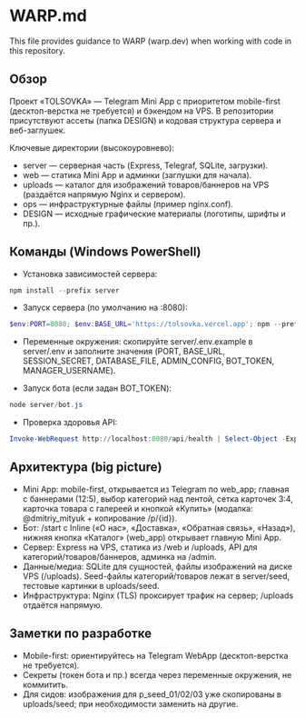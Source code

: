 # WARP.md

This file provides guidance to WARP (warp.dev) when working with code in this repository.

## Обзор

Проект «TOLSOVKA» — Telegram Mini App с приоритетом mobile-first (десктоп-верстка не требуется) и бэкендом на VPS. В репозитории присутствуют ассеты (папка DESIGN) и кодовая структура сервера и веб-заглушек.

Ключевые директории (высокоуровнево):
- server — серверная часть (Express, Telegraf, SQLite, загрузки).
- web — статика Mini App и админки (заглушки для начала).
- uploads — каталог для изображений товаров/баннеров на VPS (раздаётся напрямую Nginx и сервером).
- ops — инфраструктурные файлы (пример nginx.conf).
- DESIGN — исходные графические материалы (логотипы, шрифты и пр.).

## Команды (Windows PowerShell)

- Установка зависимостей сервера:

```powershell
npm install --prefix server
```

- Запуск сервера (по умолчанию на :8080):

```powershell
$env:PORT=8080; $env:BASE_URL='https://tolsovka.vercel.app'; npm --prefix server run dev
```

- Переменные окружения: скопируйте server/.env.example в server/.env и заполните значения (PORT, BASE_URL, SESSION_SECRET, DATABASE_FILE, ADMIN_CONFIG, BOT_TOKEN, MANAGER_USERNAME).

- Запуск бота (если задан BOT_TOKEN):

```powershell
node server/bot.js
```

- Проверка здоровья API:

```powershell
Invoke-WebRequest http://localhost:8080/api/health | Select-Object -ExpandProperty Content
```

## Архитектура (big picture)

- Mini App: mobile-first, открывается из Telegram по web_app; главная с баннерами (12:5), выбор категорий над лентой, сетка карточек 3:4, карточка товара с галереей и кнопкой «Купить» (модалка: @dmitriy_mityuk + копирование /p/{id}).
- Бот: /start с Inline («О нас», «Доставка», «Обратная связь», «Назад»), нижняя кнопка «Каталог» (web_app) открывает главную Mini App.
- Сервер: Express на VPS, статика из /web и /uploads, API для категорий/товаров/баннеров, админка на /admin.
- Данные/медиа: SQLite для сущностей, файлы изображений на диске VPS (/uploads). Seed-файлы категорий/товаров лежат в server/seed, тестовые картинки в uploads/seed.
- Инфраструктура: Nginx (TLS) проксирует трафик на сервер; /uploads отдаётся напрямую.

## Заметки по разработке

- Mobile-first: ориентируйтесь на Telegram WebApp (десктоп-верстка не требуется).
- Секреты (токен бота и пр.) всегда через переменные окружения, не коммитить.
- Для сидов: изображения для p_seed_01/02/03 уже скопированы в uploads/seed; при необходимости заменить на другие.
